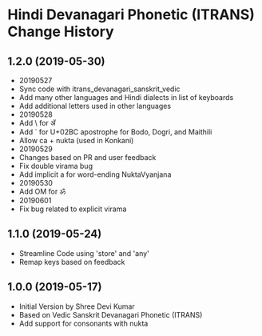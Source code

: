 Hindi Devanagari Phonetic (ITRANS) Change History
==================================

1.2.0 (2019-05-30)
---------------------------
* 20190527 
* Sync code with itrans_devanagari_sanskrit_vedic
* Add many other languages and Hindi dialects in list of keyboards
* Add additional letters used in other languages
* 20190528
* Add \ for ॲ
* Add ` for U+02BC apostrophe for Bodo, Dogri, and Maithili
* Allow ca + nukta (used in Konkani)
* 20190529
* Changes based on PR and user feedback
* Fix double virama bug
* Add implicit a for word-ending NuktaVyanjana 
* 20190530
* Add OM for ॐ
* 20190601
* Fix bug related to explicit virama

1.1.0 (2019-05-24)
---------------------------
* Streamline Code using 'store' and 'any'
* Remap keys based on feedback

1.0.0 (2019-05-17)
----------------
* Initial Version by Shree Devi Kumar
* Based on Vedic Sanskrit Devanagari Phonetic (ITRANS)
* Add support for consonants with nukta

